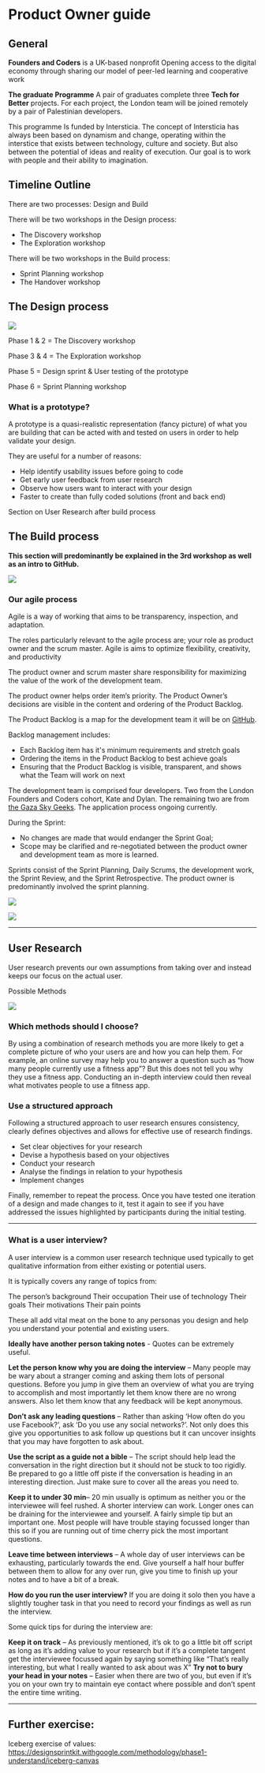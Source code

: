 # Product Owner guide

## General

**Founders and Coders** is a UK-based nonprofit
Opening access to the digital economy through sharing our model of peer-led learning and cooperative work

**The graduate Programme**
A pair of graduates complete three **Tech for Better** projects. For each project, the London team will be joined remotely by a pair of Palestinian developers. 

This programme Is funded by Intersticia. The concept of Intersticia has always been based on dynamism and change, operating within the interstice that exists between technology, culture and society.  But also between the potential of ideas and reality of execution.  Our goal is to work with people and their ability to imagination.

## Timeline Outline

There are two processes: Design and Build

There will be two workshops in the Design process:
- The Discovery workshop
- The Exploration workshop

There will be two workshops in the Build process:
- Sprint Planning workshop
- The Handover workshop


## The Design process

![](https://i.imgur.com/n54yqwl.png)

Phase 1 & 2 = The Discovery workshop

Phase 3 & 4 = The Exploration workshop

Phase 5 = Design sprint & User testing of the prototype 

Phase 6 = Sprint Planning workshop


### What is a prototype?
A prototype is a quasi-realistic representation (fancy picture) of what you are building that can be acted with and tested on users in order to help validate your design.

They are useful for a number of reasons:

- Help identify usability issues before going to code
- Get early user feedback from user research
- Observe how users want to interact with your design
- Faster to create than fully coded solutions (front and back end)

Section on User Research after build process

## The Build process

**This section will predominantly be explained in the 3rd workshop as well as an intro to GitHub.** 

![](https://i.imgur.com/ml72OAP.png)



### Our agile process 


Agile is a way of working that aims to be transparency, inspection, and adaptation.

The roles particularly relevant to the agile process are; your role as product owner and the scrum master. Agile is aims to optimize flexibility, creativity, and productivity

The product owner and scrum master share responsibility for maximizing the value of the work of the development team. 

The product owner helps order item’s priority. The Product Owner’s decisions are visible in the content and ordering of the Product Backlog. 



The Product Backlog is a map for the development team it will be on [GitHub](https://github.com/). 

Backlog management includes:
- Each Backlog item has it's minimum requirements and stretch goals
- Ordering the items in the Product Backlog to best achieve goals
- Ensuring that the Product Backlog is visible, transparent, and shows what the Team will work on next


The development team is comprised four developers. Two from the London Founders and Coders cohort, Kate and Dylan. The remaining two are from [the Gaza Sky Geeks](https://gazaskygeeks.com/about-us/). The application process ongoing currently.

During the Sprint:
- No changes are made that would endanger the Sprint Goal;
- Scope may be clarified and re-negotiated between the product owner and development team as more is learned.

Sprints consist of the Sprint Planning, Daily Scrums, the development work, the Sprint Review, and the Sprint Retrospective. The product owner is predominantly involved the sprint planning.

![](https://i.imgur.com/fXPDRor.png)


![](https://i.imgur.com/gsjQUAC.png)




---
## User Research 

User research prevents our own assumptions from taking over and instead keeps our focus on the actual user.


Possible Methods


![](https://i.imgur.com/5fWbm26.png)

### Which methods should I choose?
By using a combination of research methods you are more likely to get a complete picture of who your users are and how you can help them. For example, an online survey may help you to answer a question such as “how many people currently use a fitness app”? But this does not tell you why they use a fitness app. Conducting an in-depth interview could then reveal what motivates people to use a fitness app.

### Use a structured approach
Following a structured approach to user research ensures consistency, clearly defines objectives and allows for effective use of research findings.

- Set clear objectives for your research
- Devise a hypothesis based on your objectives
- Conduct your research
- Analyse the findings in relation to your hypothesis
- Implement changes

Finally, remember to repeat the process. Once you have tested one iteration of a design and made changes to it, test it again to see if you have addressed the issues highlighted by participants during the initial testing.

---

### What is a user interview?
A user interview is a common user research technique used typically to get qualitative information from either existing or potential users.

It is typically covers any range of topics from:

The person’s background
Their occupation
Their use of technology
Their goals
Their motivations
Their pain points

These all add vital meat on the bone to any personas you design and help you understand your potential and existing users.

**Ideally have another person taking notes** - Quotes can be extremely useful.  

**Let the person know why you are doing the interview** – Many people may be wary about a stranger coming and asking them lots of personal questions. Before you jump in give them an overview of what you are trying to accomplish and most importantly let them know there are no wrong answers. Also let them know that any feedback will be kept anonymous.

**Don’t ask any leading questions** – Rather than asking ‘How often do you use Facebook?’, ask ‘Do you use any social networks?’. Not only does this give you opportunities to ask follow up questions but it can uncover insights that you may have forgotten to ask about.

**Use the script as a guide not a bible** – The script should help lead the conversation in the right direction but it should not be stuck to too rigidly. Be prepared to go a little off piste if the conversation is heading in an interesting direction. Just make sure to cover all the areas you need to.

**Keep it to under 30 min**–  20 min usually is optimum as neither you or the interviewee will feel rushed. A shorter interview can work. Longer ones can be draining for the interviewee and yourself. A fairly simple tip but an important one. Most people will have trouble staying focussed longer than this so if you are running out of time cherry pick the most important questions.

**Leave time between interviews** – A whole day of user interviews can be exhausting, particularly towards the end. Give yourself a half hour buffer between them to allow for any over run, give you time to finish up your notes and to have a bit of a break.

**How do you run the user interview?**
If you are doing it solo then you have a slightly tougher task in that you need to record your findings as well as run the interview. 
 

Some quick tips for during the interview are:

**Keep it on track** – As previously mentioned, it’s ok to go a little bit off script as long as it’s adding value to your research but if it’s a complete tangent get the interviewee focussed again by saying something like “That’s really interesting, but what I really wanted to ask about was X”
**Try not to bury your head in your notes** – Easier when there are two of you, but even if it’s you on your own try to maintain eye contact where possible and don’t spent the entire time writing.

---

## Further exercise:

Iceberg exercise of values:  
https://designsprintkit.withgoogle.com/methodology/phase1-understand/iceberg-canvas
